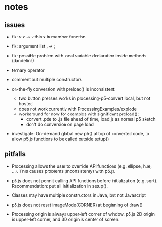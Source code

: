 ---
---

# notes

## issues

- fix: v.x -> v.this.x in member function

- fix: argument list , -> ; 

- fix: possible problem with local variable declaration inside methods (dandelin?)

- ternary operator

- comment out multiple constructors

- on-the-fly conversion with preload() is inconsistent:
    - two button presses works in processing-p5-convert local, but not hosted
    - does not work currently with ProcessingExamples/explode
    - workaround for now for examples with significant preload(): 
        - convert .pde to .js file ahead of time, load js as normal p5 sketch
        - don't do conversion on page load  

- investigate: On-demand global new p5() at top of converted code, to allow
  p5.js functions to be called outside setup()


## pitfalls

- Processing allows the user to override API functions (e.g. ellipse, hue,
  ...).  This causes problems (inconsistenly) with p5.js.  

- p5.js does not permit calling API functions before initialization (e.g.
  sqrt).  Recommendation: put all initialization in setup().

- Classes may have multiple constructors in Java, but not Javascript.  

- p5.js does not reset imageMode(CORNER) at beginning of draw()

- Processing origin is always upper-left corner of window.  p5.js 2D origin is
  upper-left corner, and 3D origin is center of screen.  



